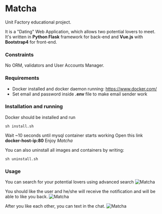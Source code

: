 # Matcha
Unit Factory educational project.

It is a "Dating" Web Application, which allows two potential lovers to meet. It's written in **Python 
Flask** framework for back-end and **Vue.js** with **Bootstrap4** for front-end.

### Constraints
No ORM, validators and User Accounts Manager.

### Requirements
* Docker installed and docker daemon running: https://www.docker.com/
* Set email and password inside **.env** file to make email sender work

### Installation and running
Docker should be installed and run
```
sh install.sh
```
Wait ~10 seconds until mysql container starts working
Open this link **docker-host-ip:80**
Enjoy _Matcha_

You can also uninstall all images and containers by writing:
```
sh uninstall.sh
```

### Usage
You can search for your potential lovers using advanced search
![Matcha](https://https://github.com/o4eredko/matcha/app/static/img/screenshot1.jpg)

You should like the user and he/she will receive the notification and will be able to like you back.
![Matcha](https://https://github.com/o4eredko/matcha/app/static/img/screenshot2.jpg)

After you like each other, you can text in the chat.
![Matcha](https://https://github.com/o4eredko/matcha/app/static/img/screenshot3.jpg)
